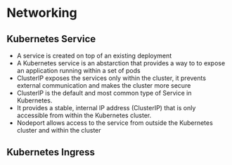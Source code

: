 # Networking

## Kubernetes Service
- A service is created on top of an existing deployment
- A Kubernetes service is an abstarction that provides a way to to expose an        application running within a set of pods 
- ClusterIP exposes the services only within the cluster, it prevents external communication and makes the cluster more secure
 - ClusterIP is the default and most common type of Service in Kubernetes.
 - It provides a stable, internal IP address (ClusterIP) that is only accessible from within the Kubernetes cluster.
- Nodeport allows access to the service from outside the Kubernetes cluster and within the cluster

## Kubernetes Ingress